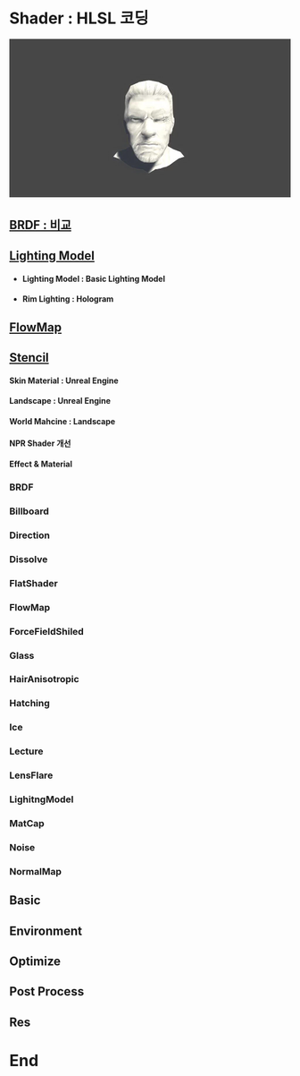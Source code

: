 # Shader : HLSL 코딩

![image](./images/Prot38.webp)

## [BRDF : 비교](https://github.com/initst/PortfolioHAN_2024/blob/main/Shader/BRDF.md)

## [Lighting Model](https://github.com/initst/PortfolioHAN_2024/blob/main/Shader/Lighting.md)

- #### Lighting Model : Basic Lighting Model
- #### Rim Lighting : Hologram

## [FlowMap](https://github.com/initst/PortfolioHAN_2024/blob/main/Shader/FlowMap.md)

## [Stencil](https://github.com/initst/PortfolioHAN_2024/blob/main/Shader/Stencil.md)

#### Skin Material : Unreal Engine

#### Landscape : Unreal Engine

#### World Mahcine : Landscape

#### NPR Shader 개선

#### Effect & Material


### BRDF

### Billboard

### Direction

### Dissolve

### FlatShader

### FlowMap

### ForceFieldShiled

### Glass

### HairAnisotropic

### Hatching

### Ice

### Lecture

###  LensFlare

### LighitngModel

### MatCap

### Noise

### NormalMap



## Basic

## Environment

## Optimize

## Post Process

## Res


# End
